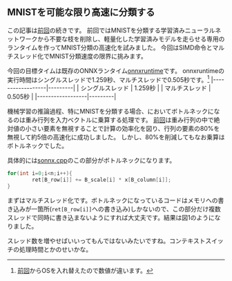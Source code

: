 ## MNISTを可能な限り高速に分類する

この記事は[前回](http://a-kawashiro.hatenablog.com/entry/2019/03/07/201304)の続きです。
前回ではMNISTを分類する学習済みニューラルネットワークから不要な枝を削除し、軽量化した学習済みモデルを走らせる専用のランタイムを作ってMNIST分類の高速化を試みました。
今回はSIMD命令とマルチスレッド化でMNIST分類速度の限界に挑みます。

今回の目標タイムは既存のONNXランタイム[onnxruntime](https://github.com/microsoft/onnxruntime)です。
onnxruntimeの実行時間はシングルスレッドで1.259秒、マルチスレッドで0.505秒です。[^1]
|------------------|---------|
| シングルスレッド | 1.259秒 |
| マルチスレッド   | 0.505秒 |
|------------------|---------|
[^1]: [前回](http://a-kawashiro.hatenablog.com/entry/2019/03/07/201304)からOSを入れ替えたので数値が違います。


機械学習の推論過程、特にMNISTを分類する場合、においてボトルネックになるのは重み行列を入力ベクトルに乗算する処理です。
[前回](http://a-kawashiro.hatenablog.com/entry/2019/03/07/201304)は重み行列の中で絶対値の小さい要素を無視することで計算の効率化を図り、行列の要素の80%を無視して約5倍の高速化に成功しました。
しかし、80%を削減してもなお乗算はボトルネックでした。

具体的には[sonnx.cpp](https://github.com/akawashiro/sonnx/blob/master/sonnx.cpp)のこの部分がボトルネックになります。
```C++
for(int i=0;i<n;i++){
        ret[B_row[i]] += B_scale[i] * x[B_column[i]];
}
```

まずはマルチスレッド化です。ボトルネックになっているコードはメモリへの書き込みが一箇所(`ret[B_row[i]]`への書き込み)しかないので、この部分だけ複数スレッドで同時に書き込まないようにすれば大丈夫です。結果は図1のようになりました。

スレッド数を増やせばいいってもんではないみたいですね。コンテキストスイッチの処理時間とかのせいかな。
